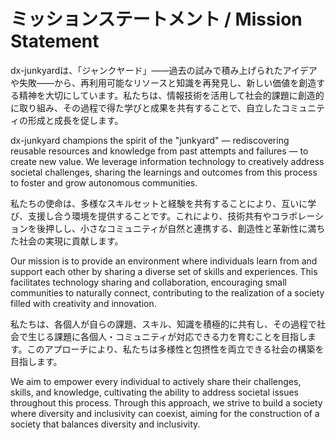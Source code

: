 # ミッションステートメント / Mission Statement

dx-junkyardは、「ジャンクヤード」――過去の試みで積み上げられたアイデアや失敗――から、再利用可能なリソースと知識を再発見し、新しい価値を創造する精神を大切にしています。私たちは、情報技術を活用して社会的課題に創造的に取り組み、その過程で得た学びと成果を共有することで、自立したコミュニティの形成と成長を促します。

dx-junkyard champions the spirit of the "junkyard" — rediscovering reusable resources and knowledge from past attempts and failures — to create new value. We leverage information technology to creatively address societal challenges, sharing the learnings and outcomes from this process to foster and grow autonomous communities.

私たちの使命は、多様なスキルセットと経験を共有することにより、互いに学び、支援し合う環境を提供することです。これにより、技術共有やコラボレーションを後押しし、小さなコミュニティが自然と連携する、創造性と革新性に満ちた社会の実現に貢献します。

Our mission is to provide an environment where individuals learn from and support each other by sharing a diverse set of skills and experiences. This facilitates technology sharing and collaboration, encouraging small communities to naturally connect, contributing to the realization of a society filled with creativity and innovation.

私たちは、各個人が自らの課題、スキル、知識を積極的に共有し、その過程で社会で生じる課題に各個人・コミュニティが対応できる力を育むことを目指します。このアプローチにより、私たちは多様性と包摂性を両立できる社会の構築を目指します。

We aim to empower every individual to actively share their challenges, skills, and knowledge, cultivating the ability to address societal issues throughout this process. Through this approach, we strive to build a society where diversity and inclusivity can coexist, aiming for the construction of a society that balances diversity and inclusivity.
